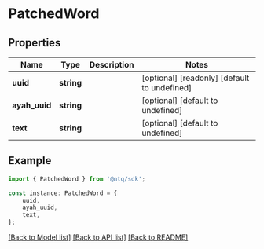 # PatchedWord


## Properties

Name | Type | Description | Notes
------------ | ------------- | ------------- | -------------
**uuid** | **string** |  | [optional] [readonly] [default to undefined]
**ayah_uuid** | **string** |  | [optional] [default to undefined]
**text** | **string** |  | [optional] [default to undefined]

## Example

```typescript
import { PatchedWord } from '@ntq/sdk';

const instance: PatchedWord = {
    uuid,
    ayah_uuid,
    text,
};
```

[[Back to Model list]](../README.md#documentation-for-models) [[Back to API list]](../README.md#documentation-for-api-endpoints) [[Back to README]](../README.md)

